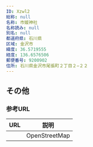 ```yaml
---
ID: Xzwl2
総称: null
名称: 市媛神社
名称読み: null
別名: null
都道府県: 石川県
区域: 金沢市
緯度: 36.5719555
経度: 136.6576506
郵便番号: 9200902
住所: 石川県金沢市尾張町２丁目２−２２
---
```


## その他

### 参考URL

| URL | 説明          |
| --- | ------------- |
|     | OpenStreetMap |
